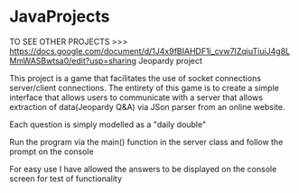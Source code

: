 # JavaProjects
TO SEE OTHER PROJECTS >>> https://docs.google.com/document/d/1J4x9fBIAHDF1i_cvw7IZqiuTiuiJ4g8LMmWASBwtsa0/edit?usp=sharing
Jeopardy project

This project is a game that facilitates the use of socket connections server/client connections.
The entirety of this game is to create a simple interface that allows users to communicate with a server that allows
extraction of data(Jeopardy Q&A) via JSon parser from an online website.

Each question is simply modelled as a "daily double"

Run the program via the main() function in the server class and follow the prompt on the console

For easy use I have allowed the answers to be displayed on the console screen for test of functionality
